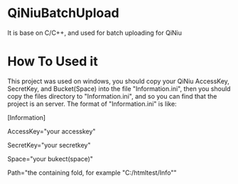 QiNiuBatchUpload
================

It is base on C/C++, and used for batch uploading for QiNiu
# How To Used it
 This project was used on windows, you should copy your QiNiu AccessKey, SecretKey, and Bucket(Space) into the file 
 "Information.ini", then you should copy the files directory to "Information.ini", and so you can find that the project
 is an server. The format of "Information.ini" is like:
 
 [Information]
 
  AccessKey="your accesskey"
  
  SecretKey="your secretkey"
  
  Space="your bukect(space)"
  
  Path="the containing fold, for example "C:/htmltest/Info""
  
